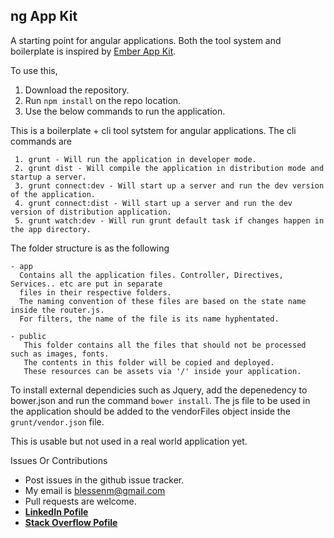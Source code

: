 ng App Kit
---

A starting point for angular applications. Both the tool system and boilerplate is inspired by [Ember App Kit](https://github.com/stefanpenner/ember-app-kit).

To use this,

1. Download the repository.
2. Run `npm install` on the repo location.
3. Use the below commands to run the application.


This is a boilerplate + cli tool sytstem for angular applications.
The cli commands are 

```
 1. grunt - Will run the application in developer mode.
 2. grunt dist - Will compile the application in distribution mode and startup a server.
 3. grunt connect:dev - Will start up a server and run the dev version of the application.
 4. grunt connect:dist - Will start up a server and run the dev version of distribution application.
 5. grunt watch:dev - Will run grunt default task if changes happen in the app directory.
``` 
 
The folder structure is as the following

```
- app
  Contains all the application files. Controller, Directives, Services.. etc are put in separate
  files in their respective folders.
  The naming convention of these files are based on the state name inside the router.js. 
  For filters, the name of the file is its name hyphentated.
  
- public
   This folder contains all the files that should not be processed such as images, fonts. 
   The contents in this folder will be copied and deployed. 
   These resources can be assets via '/' inside your application.
```

To install external dependicies such as Jquery, add the depenedency to bower.json and run the command `bower install`. The js file to be used in the application should be added to the vendorFiles object inside the `grunt/vendor.json` file.


This is usable but not used in a real world application yet. 

Issues Or Contributions

* Post issues in the github issue tracker.
*  My email is blessenm@gmail.com
*  Pull requests are welcome.
*  [__LinkedIn Pofile__](http://in.linkedin.com/pub/blessan-mathew/24/605/730 "LinkedIn Profie")
*  [__Stack Overflow Pofile__](http://stackoverflow.com/users/548568/blessenm "Stack Overflow Pofile")